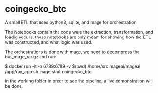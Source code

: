# coingecko_btc
A small ETL that uses python3, sqlite, and mage for orchestration

The Notebooks contain the code were the extraction, transformation, and loadig occurs, those notebooks are only meant for showing how the ETL was constructed, and what logic was used.

The orchestrations is done with mage, we need to decompress the btc_mage_tar.gz and run:

$ docker run -it -p 6789:6789 -v $(pwd):/home/src mageai/mageai /app/run_app.sh mage start coingecko_btc

in the working folder in order to see the pipeline, a live demonstration will be done.
